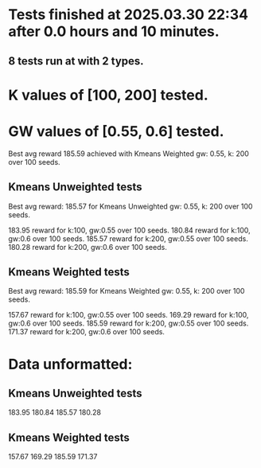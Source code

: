 # Tests finished at 2025.03.30 22:34 after 0.0 hours and 10 minutes.
## 8 tests run at with 2 types.
# K values of [100, 200] tested.
# GW values of [0.55, 0.6] tested.

Best avg reward 185.59 achieved with Kmeans Weighted gw: 0.55, k: 200 over 100 seeds.


## Kmeans Unweighted tests
Best avg reward: 185.57 for Kmeans Unweighted gw: 0.55, k: 200 over 100 seeds.

183.95 reward for k:100, gw:0.55 over 100 seeds.
180.84 reward for k:100, gw:0.6 over 100 seeds.
185.57 reward for k:200, gw:0.55 over 100 seeds.
180.28 reward for k:200, gw:0.6 over 100 seeds.

## Kmeans Weighted tests
Best avg reward: 185.59 for Kmeans Weighted gw: 0.55, k: 200 over 100 seeds.

157.67 reward for k:100, gw:0.55 over 100 seeds.
169.29 reward for k:100, gw:0.6 over 100 seeds.
185.59 reward for k:200, gw:0.55 over 100 seeds.
171.37 reward for k:200, gw:0.6 over 100 seeds.

# Data unformatted:



## Kmeans Unweighted tests
183.95
180.84
185.57
180.28

## Kmeans Weighted tests
157.67
169.29
185.59
171.37
